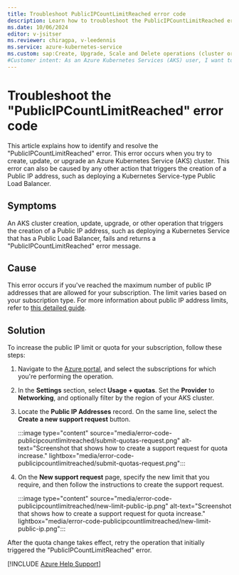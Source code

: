 ```yaml
---
title: Troubleshoot PublicIPCountLimitReached error code
description: Learn how to troubleshoot the PublicIPCountLimitReached error when you try to upgrade an Azure Kubernetes Service cluster.
ms.date: 10/06/2024
editor: v-jsitser
ms.reviewer: chiragpa, v-leedennis
ms.service: azure-kubernetes-service
ms.custom: sap:Create, Upgrade, Scale and Delete operations (cluster or nodepool)
#Customer intent: As an Azure Kubernetes Services (AKS) user, I want to troubleshoot an Azure Kubernetes Service cluster upgrade that failed because of a PublicIPCountLimitReached error so that I can upgrade the cluster successfully.
---
```


# Troubleshoot the "PublicIPCountLimitReached" error code

This article explains how to identify and resolve the "PublicIPCountLimitReached" error. This error occurs when you try to create, update, or upgrade an Azure Kubernetes Service (AKS) cluster. This error can also be caused by any other action that triggers the creation of a Public IP address, such as deploying a Kubernetes Service-type Public Load Balancer.

## Symptoms

An AKS cluster creation, update, upgrade, or other operation that triggers the creation of a Public IP address, such as deploying a Kubernetes Service that has a Public Load Balancer, fails and returns a "PublicIPCountLimitReached" error message.

## Cause

This error occurs if you've reached the maximum number of public IP addresses that are allowed for your subscription. The limit varies based on your subscription type. For more information about public IP address limits, refer to [this detailed guide](/azure/azure-resource-manager/management/azure-subscription-service-limits#publicip-address).

## Solution

To increase the public IP limit or quota for your subscription, follow these steps:

1. Navigate to the [Azure portal](https://portal.azure.com/#view/Microsoft_Azure_Billing/SubscriptionsBladeV2), and select the subscriptions for which you're performing the operation.
2. In the **Settings** section, select **Usage + quotas**. Set the **Provider** to **Networking**, and optionally filter by the region of your AKS cluster.
3. Locate the **Public IP Addresses** record. On the same line, select the **Create a new support request** button. 

   :::image type="content" source="media/error-code-publicipcountlimitreached/submit-quotas-request.png" alt-text="Screenshot that shows how to create a support request for quota increase." lightbox="media/error-code-publicipcountlimitreached/submit-quotas-request.png":::

4. On the **New support request** page, specify the new limit that you require, and then follow the instructions to create the support request.

   :::image type="content" source="media/error-code-publicipcountlimitreached/new-limit-public-ip.png" alt-text="Screenshot that shows how to create a support request for quota increase." lightbox="media/error-code-publicipcountlimitreached/new-limit-public-ip.png":::

After the quota change takes effect, retry the operation that initially triggered the "PublicIPCountLimitReached" error.

[!INCLUDE [Azure Help Support](../../../includes/azure-help-support.md)]
